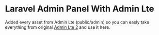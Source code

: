 # Laravel Admin Panel With Admin Lte

Added every asset from Admin Lte (public/admin) so you can easly take everything from original [Admin Lte 2](https://almsaeedstudio.com/themes/AdminLTE/index.html) and use it here.

